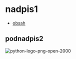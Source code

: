 # nadpis1
- [obsah](podnadpis)
## podnadpis2
 ![python-logo-png-open-2000](https://github.com/user-attachments/assets/4c8395c1-9c48-4135-8b22-9b93a33da707)

 
